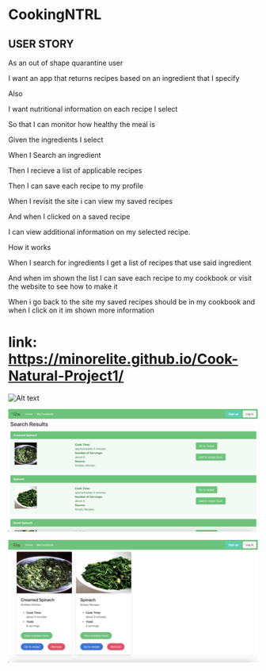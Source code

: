 # CookingNTRL
USER STORY
--------------
As an out of shape quarantine user

I want an app that returns recipes based on an ingredient that I specify

Also 

I want nutritional information on each recipe I select

So that I can monitor how healthy the meal is 

Given the ingredients I select

When I Search an ingredient 

Then I recieve a list of applicable recipes

Then I can save each recipe to my profile

When I revisit the site i can view my saved recipes

And when I clicked on a saved recipe 

I can view additional information on my selected recipe.

How it works

When I search for ingredients I get a list of recipes that use said ingredient

And when im shown the list I can save each recipe to my cookbook or visit the website to see how to make it

When i go back to the site my saved recipes should be in my cookbook and when I click on it im shown more information

# link: https://minorelite.github.io/Cook-Natural-Project1/

![Alt text](./assets/images/Homepage.png "Optional Title")

![Alt text](./assets/images/SearchResults.png "Optional Title")

![Alt text](./assets/images/MyCookbook.png "Optional Title")
